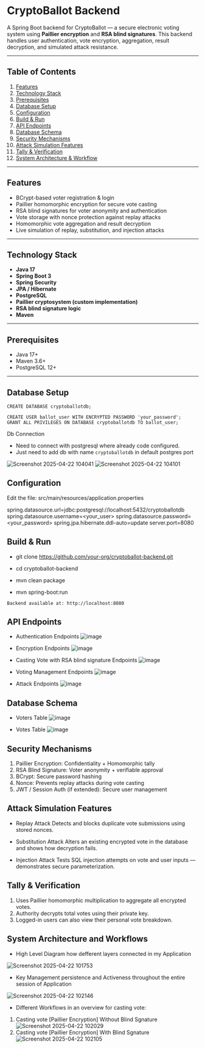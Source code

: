 # CryptoBallot Backend

A Spring Boot backend for CryptoBallot — a secure electronic voting system using **Paillier encryption** and **RSA blind signatures**. This backend handles user authentication, vote encryption, aggregation, result decryption, and simulated attack resistance.

---

## Table of Contents

1. [Features](#features)  
2. [Technology Stack](#technology-stack)  
3. [Prerequisites](#prerequisites)  
4. [Database Setup](#database-setup)  
5. [Configuration](#configuration)  
6. [Build & Run](#build--run)  
7. [API Endpoints](#api-endpoints)  
8. [Database Schema](#database-schema)  
9. [Security Mechanisms](#security-mechanisms)  
10. [Attack Simulation Features](#attack-simulation-features)  
11. [Tally & Verification](#tally--verification)
12. [System Architecture & Workflow](#systemarchitecture--workflow)

---

## Features

- BCrypt-based voter registration & login  
- Paillier homomorphic encryption for secure vote casting  
- RSA blind signatures for voter anonymity and authentication  
- Vote storage with nonce protection against replay attacks  
- Homomorphic vote aggregation and result decryption  
- Live simulation of replay, substitution, and injection attacks  

---

## Technology Stack

- **Java 17**
- **Spring Boot 3**
- **Spring Security**
- **JPA / Hibernate**
- **PostgreSQL**
- **Paillier cryptosystem (custom implementation)**
- **RSA blind signature logic**
- **Maven**

---

## Prerequisites

- Java 17+
- Maven 3.6+
- PostgreSQL 12+

---

## Database Setup

```
CREATE DATABASE cryptoballotdb;

CREATE USER ballot_user WITH ENCRYPTED PASSWORD 'your_password';
GRANT ALL PRIVILEGES ON DATABASE cryptoballotdb TO ballot_user;
```

Db Connection

- Need to connect with postgresql where already code configured.
- Just need to add db with name `cryptoballotdb` in default postgres port 

![Screenshot 2025-04-22 104041](https://github.com/user-attachments/assets/21f40114-779c-4b23-8e26-a688769fc5a1)
![Screenshot 2025-04-22 104101](https://github.com/user-attachments/assets/f3090798-8e97-47a7-bd6e-12f00baf854e)

## Configuration
Edit the file: src/main/resources/application.properties

spring.datasource.url=jdbc:postgresql://localhost:5432/cryptoballotdb
spring.datasource.username=<your_user>
spring.datasource.password=<your_password>
spring.jpa.hibernate.ddl-auto=update
server.port=8080

## Build & Run

- git clone https://github.com/your-org/cryptoballot-backend.git
- cd cryptoballot-backend

- mvn clean package
- mvn spring-boot:run

```
Backend available at: http://localhost:8080
```

## API Endpoints
- Authentication Endpoints
![image](https://github.com/user-attachments/assets/532a0ce5-4557-4fc6-a567-eb6123cca4ba)

- Encryption Endpoints
![image](https://github.com/user-attachments/assets/b96f8de0-8884-4980-8efd-a116c3ea7ccc)

- Casting Vote with RSA blind signature Endpoints
![image](https://github.com/user-attachments/assets/e5b269a2-efc4-4d58-bcf3-be77270c5cd5)

- Voting Management Endpoints
![image](https://github.com/user-attachments/assets/a5739586-f351-4449-908d-29884f473f8b)

- Attack Endpoints
![image](https://github.com/user-attachments/assets/4eeb01b5-665d-46f5-9cad-28509e2abaf2)


## Database Schema
- Voters Table
![image](https://github.com/user-attachments/assets/2b782ce7-19a2-4068-9651-b1ba0012e5f8)

- Votes Table
![image](https://github.com/user-attachments/assets/c92500c8-fa02-4ca8-87ab-974a7d756655)


## Security Mechanisms

1. Paillier Encryption: Confidentiality + Homomorphic tally
2. RSA Blind Signature: Voter anonymity + verifiable approval
3. BCrypt: Secure password hashing
4. Nonce: Prevents replay attacks during vote casting
5. JWT / Session Auth (if extended): Secure user management


## Attack Simulation Features
- Replay Attack
Detects and blocks duplicate vote submissions using stored nonces.

- Substitution Attack
Alters an existing encrypted vote in the database and shows how decryption fails.

- Injection Attack
Tests SQL injection attempts on vote and user inputs — demonstrates secure parameterization.


## Tally & Verification
1. Uses Paillier homomorphic multiplication to aggregate all encrypted votes.
2. Authority decrypts total votes using their private key.
3. Logged-in users can also view their personal vote breakdown.


## System Architecture and Workflows

- High Level Diagram how defferent layers connected in my Application

![Screenshot 2025-04-22 101753](https://github.com/user-attachments/assets/0ea23dcf-0cd9-4139-84e8-581fb75ff7ee)

- Key Management persistence and Activeness throughout the entire session of Application

![Screenshot 2025-04-22 102146](https://github.com/user-attachments/assets/72f0a293-f7bb-4d8c-bae9-d04a8c6c2250)

- Different Workflows in an overview for casting vote:

1. Casting vote [Paillier Encryption] Without Blind Sgnature
![Screenshot 2025-04-22 102029](https://github.com/user-attachments/assets/db0ba013-41cd-4aeb-a3b5-067a75120a57)
2. Casting vote [Paillier Encryption] With Blind Sgnature
![Screenshot 2025-04-22 102105](https://github.com/user-attachments/assets/2d69a800-67a1-4c36-8b0d-dddfe49dc611)
